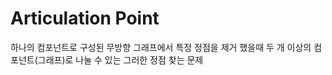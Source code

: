 # Articulation Point

하나의 컴포넌트로 구성된 무방향 그래프에서 특정 정점을 제거 했을때 
두 개 이상의 컴포넌트(그래프)로 나눌 수 있는 그러한 정점 찾는 문제
